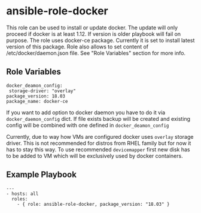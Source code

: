 ansible-role-docker
=========
This role can be used to install or update docker. The update will only proceed if docker is at least 1.12. If version is older playbook will fail on purpose.
The role uses docker-ce package. Currently it is set to install latest version of this package. Role also allows to set content
of /etc/docker/daemon.json file. See "Role Variables" section for more info.

Role Variables
--------------
```
docker_deamon_config:
 storage-driver: "overlay"
package_version: 18.03
package_name: docker-ce
```

If you want to add option to docker daemon you have to do it via `docker_daemon_config` dict.
If file exists backup will be created and existing config will be combined with one defined in `docker_deamon_config`

Currently, due to way how VMs are configured docker uses `overlay` storage driver. This is not recommended for distros from RHEL family
but for now it has to stay this way. To use recommended `devicemapper` first new disk has to be added to VM which will be exclusively used by docker containers.

Example Playbook
----------------

```
---
- hosts: all
  roles:
    - { role: ansible-role-docker, package_version: "18.03" }
```

